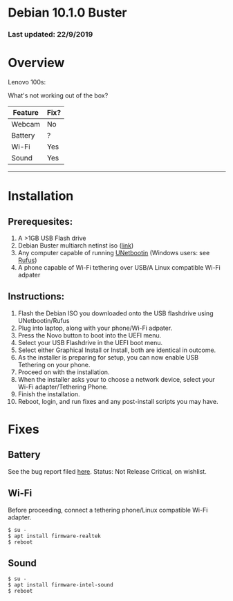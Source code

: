 # Debian 10.1.0 Buster
### Last updated: 22/9/2019
# Overview

Lenovo 100s:

What's not working out of the box?

| Feature            | Fix? |
|--------------------|------|
| Webcam   | No   |
| Battery  | ?    |
| Wi-Fi    | Yes  |
| Sound    | Yes  |

---
# Installation
## Prerequesites:
1. A >1GB USB Flash drive
2. Debian Buster multiarch netinst iso ([link](https://cdimage.debian.org/debian-cd/10.1.0/multi-arch/iso-cd/))
3. Any computer capable of running [UNetbootin](https://unetbootin.github.io/) (Windows users: see [Rufus](https://rufus.ie/))
4. A phone capable of Wi-Fi tethering over USB/A Linux compatible Wi-Fi adpater

## Instructions:
01. Flash the Debian ISO you downloaded onto the USB flashdrive using UNetbootin/Rufus
02. Plug into laptop, along with your phone/Wi-Fi adpater.
03. Press the Novo button to boot into the UEFI menu.
04. Select your USB Flashdrive in the UEFI boot menu.
05. Select either Graphical Install or Install, both are identical in outcome.
06. As the installer is preparing for setup, you can now enable USB Tethering on your phone.
07. Proceed on with the installation.
08. When the installer asks your to choose a network device, select your Wi-Fi adapter/Tethering Phone.
09. Finish the installation.
10. Reboot, login, and run fixes and any post-install scripts you may have.

# Fixes

## Battery

See the bug report filed [here](https://bugs.debian.org/cgi-bin/bugreport.cgi?bug=927163).
Status: Not Release Critical, on wishlist.

## Wi-Fi
Before proceeding, connect a tethering phone/Linux compatible Wi-Fi adapter.

```
$ su -
$ apt install firmware-realtek
$ reboot
```
## Sound
```
$ su -
$ apt install firmware-intel-sound
$ reboot
```
